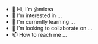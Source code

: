 - 👋 Hi, I’m @mixea
- 👀 I’m interested in ...
- 🌱 I’m currently learning ...
- 💞️ I’m looking to collaborate on ...
- 📫 How to reach me ...

<!---
mixea/mixea is a ✨ special ✨ repository because its `README.md` (this file) appears on your GitHub profile.
You can click the Preview link to take a look at your changes.
--->
